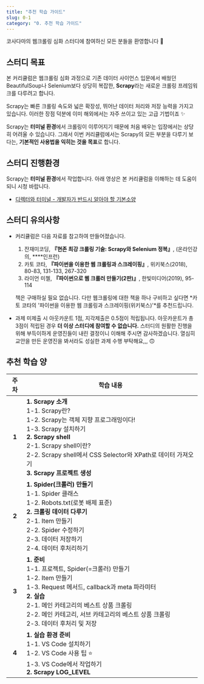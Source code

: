 ```yaml
---
title: "추천 학습 가이드"
slug: 0-1
category: "0. 추천 학습 가이드"
---
```


코사다마의 웹크롤링 심화 스터디에 참여하신 모든 분들을 환영합니다 🙌


## 스터디 목표

본 커리큘럼은 웹크롤링 심화 과정으로 기존 데이터 사이언스 입문에서 배웠던 BeautifulSoup나 Selenium보다 상당히 복잡한, **Scrapy**라는 새로운 크롤링 프레임워크를 다루려고 합니다.

Scrapy는 빠른 크롤링 속도와 넓은 확장성, 뛰어난 데이터 처리와 저장 능력을 가지고 있습니다. 이러한 장점 덕분에 이미 해외에서는 자주 쓰이고 있는 고급 기법이죠 ✨

Scrapy는 **터미널 환경**에서 크롤링이 이루어지기 때문에 처음 배우는 입장에서는 상당히 어려울 수 있습니다. 그래서 이번 커리큘럼에서는 Scrapy의 모든 부분을 다루기 보다는, **기본적인 사용법을 익히는 것을 목표**로 합니다. 


## 스터디 진행환경

Scrapy는 **터미널 환경**에서 작업합니다. 아래 영상은 본 커리큘럼을 이해하는 데 도움이 되니 시청 바랍니다.

- [디렉터와 터미널 - 개발자가 반드시 알아야 할 기본소양](https://www.youtube.com/watch?v=6z7FVYXnk3E&feature=youtu.be)


## 스터디 유의사항

- 커리큘럼은 다음 자료를 참고하여 만들어졌습니다.
    1. 잔재미코딩, **『현존 최강 크롤링 기술: Scrapy와 Selenium 정복』**, (온라인강의, ****인프런)
    2. 카토 코타, **『파이썬을 이용한 웹 크롤링과 스크레이핑』**, 위키북스(2018), 80-83, 131-133, 267-320
    3. 라이언 미첼, **『파이썬으로 웹 크롤러 만들기(2판)』**, 한빛미디어(2019), 95-114
    
    책은 구매하실 필요 없습니다. 다만 웹크롤링에 대한 책을 하나 구비하고 싶다면 *카토 코타의 '파이썬을 이용한 웹 크롤링과 스크레이핑(위키북스)'*를 추천드립니다.
    
- 과제 미제출 시 아웃카운트 1점, 지각제출은 0.5점이 적립됩니다. 아웃카운트가 총 3점이 적립된 경우 **더 이상 스터디에 참여할 수 없습니다.** 스터디의 원활한 진행을 위해 부득이하게 운영진들이 내린 결정이니 이해해 주시면 감사하겠습니다. 열심히 교안을 만든 운영진을 봐서라도 성실한 과제 수행 부탁해요,,, 🙃


## 추천 학습 양

| 주차  | 학습 내용                                                    | 
| :---: | ------------------------------------------------------------ | 
| **1** | **1. Scrapy 소개**<br />    1-1. Scrapy란?    <br />    1-2. Scrapy는 객체 지향 프로그래밍이다!<br />    1-3. Scrapy 설치하기<br />**2. Scrapy shell**<br />    2-1. Scrapy shell이란?<br />    2-2. Scrapy shell에서 CSS Selector와 XPath로 데이터 가져오기<br />**3. Scrapy 프로젝트 생성** |
| **2** | **1. Spider(크롤러) 만들기**<br />    1-1. Spider 클래스<br />    1-2. Robots.txt(로봇 배제 표준)<br />**2. 크롤링 데이터 다루기**<br />    2-1. Item 만들기<br />    2-2. Spider 수정하기<br />    2-3. 데이터 저장하기<br />    2-4. 데이터 후처리하기 | 
| **3** | **1. 준비**<br />    1-1. 프로젝트, Spider(=크롤러) 만들기<br />    1-2. Item 만들기<br />    1-3. Request 메서드, callback과 meta 파라미터<br />**2. 실습**<br />    2-1. 메인 카테고리의 베스트 상품 크롤링<br />    2-2. 메인 카테고리, 서브 카테고리의 베스트 상품 크롤링<br />    2-3. 데이터 후처리 및 저장 |
| **4** | **1. 실습 환경 준비**<br />    1-1. VS Code 설치하기<br />    1-2. VS Code 사용 팁 ⭐<br />    1-3. VS Code에서 작업하기<br />**2. Scrapy LOG_LEVEL** |
